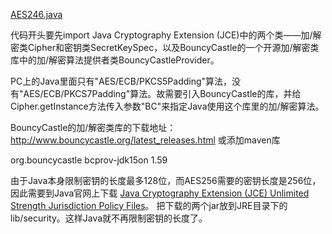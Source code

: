 
[AES246.java](https://github.com/bingyupj/2018TODOLIST/blob/master/java/AES/AESUtil.java)

代码开头要先import Java Cryptography Extension (JCE)中的两个类——加/解密类Cipher和密钥类SecretKeySpec，以及BouncyCastle的一个开源加/解密类库中的加/解密算法提供者类BouncyCastleProvider。

PC上的Java里面只有"AES/ECB/PKCS5Padding"算法，没有"AES/ECB/PKCS7Padding"算法。故需要引入BouncyCastle的库，并给Cipher.getInstance方法传入参数"BC"来指定Java使用这个库里的加/解密算法。

BouncyCastle的加/解密类库的下载地址：http://www.bouncycastle.org/latest_releases.html 或添加maven库

<!-- https://mvnrepository.com/artifact/org.bouncycastle/bcprov-jdk15on -->
<dependency>
	<groupId>org.bouncycastle</groupId>
	<artifactId>bcprov-jdk15on</artifactId>
	<version>1.59</version>
</dependency>

由于Java本身限制密钥的长度最多128位，而AES256需要的密钥长度是256位，因此需要到Java官网上下载
[Java Cryptography Extension (JCE) Unlimited Strength Jurisdiction Policy Files](http://www.oracle.com/technetwork/java/javase/downloads/jce8-download-2133166.html)。
把下载的两个jar放到JRE目录下的lib/security。这样Java就不再限制密钥的长度了。
